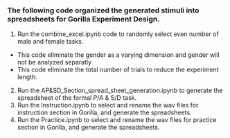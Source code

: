 ### The following code organized the generated stimuli into spreadsheets for Gorilla Experiment Design.
1. Run the combine_excel.ipynb code to randomly select even number of male and female tasks. 
  - This code eliminate the gender as a varying dimension and gender will not be analyzed separatly
  - This code eliminate the total number of trials to reduce the experiment length.
2. Run the AP&SD_Section_spread_sheet_generation.ipynb to generate the spreadsheet of the formal P/A & S/D task.
3. Run the Instruction.ipynb to select and rename the wav files for instruction section in Gorilla, and generate the spreadsheets.
4. Run the Practice.ipynb to select and rename the wav files for practice section in Gorilla, and generate the spreadsheets.
